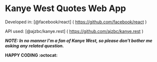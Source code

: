 # Kanye West Quotes Web App

Developed in: [@facebook/react] ( https://github.com/facebook/react )

API used: [@ajzbc/kanye.rest] ( https://github.com/ajzbc/kanye.rest )

***NOTE: In no manner I'm a fan of Kanye West, so please don't bother me asking any related question.***

**HAPPY CODING :octocat:**

